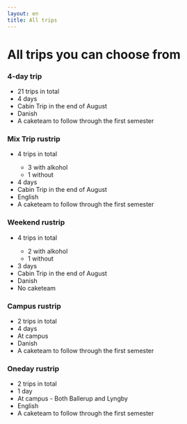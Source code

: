 ```yaml
---
layout: en
title: All trips
---
```


<h1>All trips you can choose from</h1>


<div class="box">
    <h3 class="SGh3">4-day trip</h3>
    <ul class="df">
    <li>21 trips in total</li>
    <li>4 days</li>
    <li>Cabin Trip in the end of August</li>
    <li>Danish</li>
    <li>A caketeam to follow through the first semester</li>
    </ul>
</div>
    
<div class="box">
    <h3 class="SGh3">Mix Trip rustrip</h3>
    <ul class="df">
    <li>4 trips in total</li>
        <ul class="notdf">
            <li>3 with alkohol</li>
            <li>1 without</li>
        </ul>
    <li>4 days</li>
    <li>Cabin Trip in the end of August</li>
    <li>English</li>
    <li>A caketeam to follow through the first semester</li>
    </ul>
</div>

<div class="box">
    <h3 class="SGh3">Weekend rustrip</h3>
    <ul class="df">
    <li>4 trips in total</li>
        <ul class="notdf">
            <li>2 with alkohol</li>
            <li>1 without</li>
        </ul>
    <li>3 days</li>
    <li>Cabin Trip in the end of August</li>
    <li>Danish</li>
    <li>No caketeam</li>
    </ul>
</div>

<div class="box">
    <h3 class="SGh3">Campus rustrip</h3>
    <ul class="df">
    <li>2 trips in total</li>
    <li>4 days</li>
    <li>At campus</li>
    <li>Danish</li>
    <li>A caketeam to follow through the first semester</li>
    </ul>
</div>

<div class="box">
    <h3 class="SGh3">Oneday rustrip</h3>
    <ul class="df">
    <li>2 trips in total</li>
    <li>1 day</li>
    <li>At campus - Both Ballerup and Lyngby</li>
    <li>English</li>
    <li>A caketeam to follow through the first semester</li>
    </ul>
</div>



